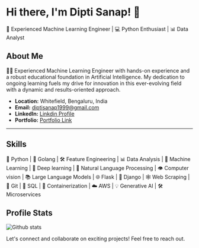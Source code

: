 # Hi there, I'm Dipti Sanap! 👋

🧠 Experienced Machine Learning Engineer | 💻 Python Enthusiast | 📊 Data Analyst

## About Me

👩‍💻 Experienced Machine Learning Engineer with hands-on experience and a robust educational foundation in Artificial Intelligence. My dedication to ongoing learning fuels my drive for innovation in this ever-evolving field with a dynamic and results-oriented approach.

- **Location:** Whitefield, Bengaluru, India
- **Email:** diptisanap1999@gmail.com
- **LinkedIn:** [Linkdin Profile](https://www.linkedin.com/in/dipti-sanap-7765a3228/)
- **Portfolio:**  [Portfolio Link](https://diptisanap.github.io/Portfolio/) 

---

## Skills

🐍 Python | 🚀 Golang | 🛠️ Feature Engineering | 📊 Data Analysis | 🤖 Machine Learning | 🧠 Deep learning | 📝 Natural Language Processing | 👁️ Computer vision | 📚 Large Language Models | 🌐 Flask | 🎨 Django | 🕸️ Web Scraping | 📝 Git | 💾 SQL | 🐳 Containerization | ☁️ AWS | 💡 Generative AI | 🛠️ Microservices

## Profile Stats

![Github stats](https://github-readme-stats.vercel.app/api?username=DiptiSanap&show_icons=true)


Let's connect and collaborate on exciting projects! Feel free to reach out.
